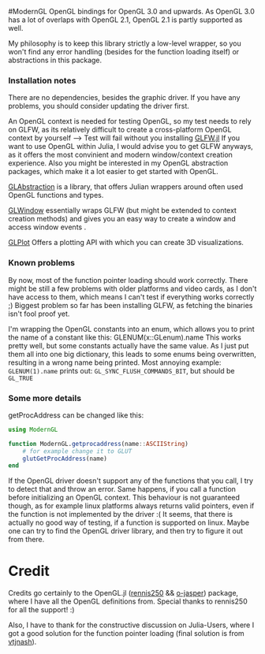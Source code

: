 #ModernGL
OpenGL bindings for OpenGL 3.0 and upwards. As OpenGL 3.0 has a lot of overlaps with OpenGL 2.1, OpenGL 2.1 is partly supported as well.

My philosophy is to keep this library strictly a low-level wrapper, so you won't find any error handling (besides for the function loading itself) or abstractions in this package.

### Installation notes
There are no dependencies, besides the graphic driver. If you have any problems, you should consider updating the driver first.

An OpenGL context is needed for testing OpenGL, so my test needs to rely on GLFW, as its relatively difficult to create a cross-platform OpenGL context by yourself --> Test will fail without you installing [GLFW.jl](https://github.com/JuliaGL/GLFW.jl)
If you want to use OpenGL within Julia, I would advise you to get GLFW anyways, as it offers the most convinient and modern window/context creation experience.
Also you might be interested in my OpenGL abstraction packages, which make it a lot easier to get started with OpenGL.

[GLAbstraction](https://github.com/SimonDanisch/GLAbstraction.jl) is a library, that offers Julian wrappers around often used OpenGL functions and types.

[GLWindow](https://github.com/SimonDanisch/GLWindow.jl) essentially wraps GLFW (but might be extended to context creation methods) and gives you an easy way to create a window and access window events .

[GLPlot](https://github.com/SimonDanisch/GLPlot.jl) Offers a plotting API with which you can create 3D visualizations.


### Known problems

By now, most of the function pointer loading should work correctly. 
There might be still a few problems with older platforms and video cards, as I don't have access to them, which means I can't test if everything works correctly ;)
Biggest problem so far has been installing GLFW, as fetching the binaries isn't fool proof yet.

I'm wrapping the OpenGL constants into an enum, which allows you to print the name of a constant like this:
GLENUM(x::GLenum).name
This works pretty well, but some constants actually have the same value. As I just put them all into one big dictionary, this leads to some enums being overwritten, resulting in a wrong name being printed.
Most annoying example: `GLENUM(1).name` prints out: `GL_SYNC_FLUSH_COMMANDS_BIT`, but should be  `GL_TRUE`

### Some more details

getProcAddress can be changed like this:
```Julia
using ModernGL

function ModernGL.getprocaddress(name::ASCIIString)
	# for example change it to GLUT 
	glutGetProcAddress(name)
end
```
If the OpenGL driver doesn't support any of the functions that you call, I try to detect that and throw an error.
Same happens, if you call a function before initializing an OpenGL context.
This behaviour is not guaranteed though, as for example linux platforms always returns valid pointers, even if the function is not implemented by the driver :(
It seems, that there is actually no good way of testing, if a function is supported on linux.
Maybe one can try to find the OpenGL driver library, and then try to figure it out from there.




# Credit

Credits go certainly to the OpenGL.jl ([rennis250](https://github.com/rennis250) && [o-jasper](https://github.com/o-jasper)) package, where I have all the OpenGL definitions from.
Special thanks to rennis250 for all the support! :)

Also, I have to thank for the constructive discussion on Julia-Users, where I got a good solution for the function pointer loading (final solution is from [vtjnash](https://github.com/vtjnash)). 
